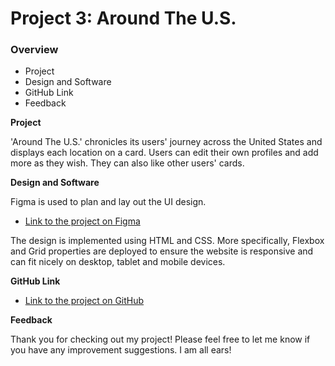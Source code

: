 # Project 3: Around The U.S.

### Overview  

* Project
* Design and Software
* GitHub Link
* Feedback
  
**Project**
  
'Around The U.S.' chronicles its users' journey across the United States and displays each location on a card. Users can edit their own profiles and add more as they wish. They can also like other users' cards.
  
**Design and Software**  

Figma is used to plan and lay out the UI design. 
* [Link to the project on Figma](https://www.figma.com/file/ii4xxsJ0ghevUOcssTlHZv/Sprint-3%3A-Around-the-US?node-id=0%3A1) 

The design is implemented using HTML and CSS. More specifically, Flexbox and Grid properties are deployed to ensure the website is responsive and can fit nicely on desktop, tablet and mobile devices.
 
**GitHub Link**  
  
* [Link to the project on GitHub](https://github.com/tracy200e/se_project_aroundtheus)

**Feedback**

Thank you for checking out my project! Please feel free to let me know if you have any improvement suggestions. I am all ears!